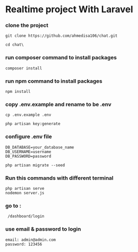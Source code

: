 # Realtime project With Laravel

### clone the project

```
git clone https://github.com/ahmedisa106/chat.git
```

```
cd chat\
```
### run composer command to install packages

```
composer install
```

### run npm command to install packages

```
npm install
```

### copy .env.example and rename to be .env

```
cp .env.example .env
```

```
php artisan key:generate
```


### configure .env file

```
DB_DATABASE=your_database_name
DB_USERNAME=username
DB_PASSWORD=password
```

```
php artisan migrate --seed
```

### Run this  commands with different terminal

```
php artisan serve
nodemon server.js
```
### go to :
```
 /dashboard/login
```
### use email  & password to login

```
email: admin@admin.com
password: 123456
```
